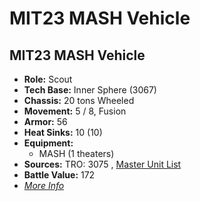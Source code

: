# MIT23 MASH Vehicle 

## MIT23 MASH Vehicle 

- **Role:** Scout 
- **Tech Base:** Inner Sphere (3067) 
- **Chassis:** 20 tons Wheeled 
- **Movement:** 5 / 8, Fusion 
- **Armor:** 56 
- **Heat Sinks:** 10 (10) 
- **Equipment:** 
  - MASH (1 theaters) 
- **Sources:** TRO: 3075 , [Master Unit List](http://masterunitlist.info/Unit/Details/2191) 
- **Battle Value:** 172 
- [*More Info*](mit23_mash_vehicle/mit23_mash_vehicle.md) 

